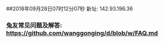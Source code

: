 ##2018年09月28日07时12分07秒 新址: 142.93.196.36
### 兔友常见问题及解答: https://github.com/wanggonging/d/blob/w/FAQ.md
